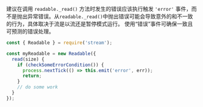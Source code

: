 
建议在调用
`readable._read()` 方法时发生的错误应该执行触发 `'error'` 事件，而不是抛出异常错误。从`readable._read()`中抛出错误可能会导致意外的和不一致的行为，具体取决于流是以流还是暂停模式运行。 使用“错误”事件可确保一致且可预测的错误处理。

<!-- eslint-disable no-useless-return -->
```js
const { Readable } = require('stream');

const myReadable = new Readable({
  read(size) {
    if (checkSomeErrorCondition()) {
      process.nextTick(() => this.emit('error', err));
      return;
    }
    // do some work
  }
});
```


